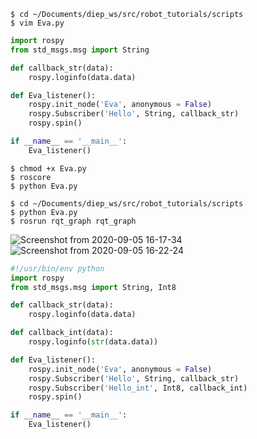 
```shell
$ cd ~/Documents/diep_ws/src/robot_tutorials/scripts
$ vim Eva.py
```

```python
import rospy
from std_msgs.msg import String

def callback_str(data):
    rospy.loginfo(data.data)

def Eva_listener():
    rospy.init_node('Eva', anonymous = False)
    rospy.Subscriber('Hello', String, callback_str)
    rospy.spin()

if __name__ == '__main__':
    Eva_listener()
```
```shell
$ chmod +x Eva.py
$ roscore
$ python Eva.py
```
```shell
$ cd ~/Documents/diep_ws/src/robot_tutorials/scripts
$ python Eva.py
$ rosrun rqt_graph rqt_graph
```
![Screenshot from 2020-09-05 16-17-34](https://user-images.githubusercontent.com/69444682/92302471-9c061a80-ef96-11ea-9581-5d8e2b50ea5c.png)
![Screenshot from 2020-09-05 16-22-24](https://user-images.githubusercontent.com/69444682/92302497-d8d21180-ef96-11ea-990b-a8a77c2e86cd.png)


```python
#!/usr/bin/env python 
import rospy
from std_msgs.msg import String, Int8

def callback_str(data):
    rospy.loginfo(data.data)

def callback_int(data):
    rospy.loginfo(str(data.data))

def Eva_listener():
    rospy.init_node('Eva', anonymous = False)
    rospy.Subscriber('Hello', String, callback_str)
    rospy.Subscriber('Hello_int', Int8, callback_int)
    rospy.spin()

if __name__ == '__main__':
    Eva_listener()

```
